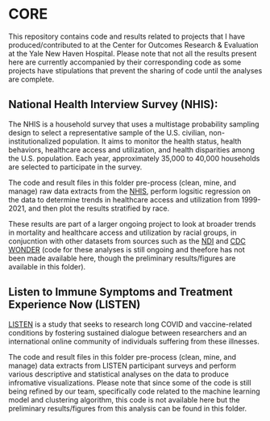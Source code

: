 # CORE
This repository contains code and results related to projects that I have produced/contributed to at the Center for Outcomes Research &amp; Evaluation at the Yale New Haven Hospital. Please note that not all the results present here are currently accompanied by their corresponding code as some projects have stipulations that prevent the sharing of code until the analyses are complete.

## National Health Interview Survey (NHIS):

The NHIS is a household survey that uses a multistage probability sampling design to select a representative sample of the U.S. civilian, non-institutionalized population. It aims to monitor the health status, health behaviors, healthcare access and utilization, and health disparities among the U.S. population. Each year, approximately 35,000 to 40,000 households are selected to participate in the survey.

The code and result files in this folder pre-process (clean, mine, and manage) raw data extracts from the [NHIS]([url](https://www.cdc.gov/nchs/nhis/data-questionnaires-documentation.htm)https://www.cdc.gov/nchs/nhis/data-questionnaires-documentation.htm), perform logsitic regression on the data to determine trends in healthcare access and utilization from 1999-2021, and then plot the results stratified by race.

These results are part of a larger ongoing project to look at broader trends in mortality and healthcare access and utilization by racial groups, in conjucntion with other datasets from sources such as the [NDI](url) and [CDC WONDER](https://wonder.cdc.gov/) (code for these analyses is still ongoing and theefore has not been made available here, though the preliminary results/figures are available in this folder).

## Listen to Immune Symptoms and Treatment Experience Now (LISTEN)

[LISTEN](https://medicine.yale.edu/ycci/listen-study/) is a study that seeks to research long COVID and vaccine-related conditions by fostering sustained dialogue between researchers and an international online community of individuals suffering from these illnesses.

The code and result files in this folder pre-process (clean, mine, and manage) data extracts from LISTEN participant surveys and perform various descriptive and statistical analyses on the data to produce infromative visualizations. Please note that since some of the code is still being refined by our team, specifically code related to the machine learning model and clustering algorithm, this code is not available here but the preliminary results/figures from this analysis can be found in this folder.



